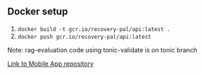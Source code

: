 ## Docker setup
1. `docker build -t gcr.io/recovery-pal/api:latest .`
2. `docker push gcr.io/recovery-pal/api:latest`

Note: rag-evaluation code using tonic-validate is on tonic branch

[Link to Mobile App repository](https://github.com/Louisljz/RecoveryPal-App)
